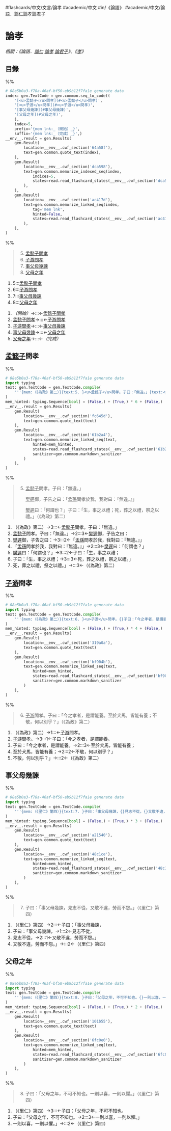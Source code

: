 #flashcards/中文/文言/論孝 #academic/中文 #in/《論語》 #academic/中文/論語．論仁論孝論君子

# 論孝
_相關：《論語．[論仁](論仁.md) [論孝](論孝.md) [論君子](論君子.md)》、《[孝](孝.md)》_

## 目錄

%%
```Python
# 08e5b0a3-f78a-46af-bf50-eb9b12f7fa1e generate data
index: gen.TextCode = gen.common.seq_to_code((
	'[<u>孟懿子</u>問孝](#<u>孟懿子</u>問孝)',
	'[<u>子游</u>問孝](#<u>子游</u>問孝)',
	'[事父母幾諫](#事父母幾諫)',
	'[父母之年](#父母之年)',
	),
	index=5,
	prefix='{mem lnk:_（開始）_}',
	suffix='{mem lnk:_（完成）_}',)
__env__.result = gen.Results(
	gen.Result(
		location=__env__.cwf_section('64a58f'),
		text=gen.common.quote_text(index),
	),
	gen.Result(
		location=__env__.cwf_section('dca598'),
		text=gen.common.memorize_indexed_seq(index,
			indices=5,
			states=read.read_flashcard_states(__env__.cwf_section('dca598')),
		),
	),
	gen.Result(
		location=__env__.cwf_section('ac417d'),
		text=gen.common.memorize_linked_seq(index,
			tag='mem lnk',
			hinted=False,
			states=read.read_flashcard_states(__env__.cwf_section('ac417d')),
		),
	),
)
```
%%

<!--08e5b0a3-f78a-46af-bf50-eb9b12f7fa1e generate section="64a58f"--><!-- The following content is generated at 2022-11-05T00:24:58.366868+08:00. Any edits will be overridden! -->

> 5. [<u>孟懿子</u>問孝](#<u>孟懿子</u>問孝)
> 6. [<u>子游</u>問孝](#<u>子游</u>問孝)
> 7. [事父母幾諫](#事父母幾諫)
> 8. [父母之年](#父母之年)

<!--/08e5b0a3-f78a-46af-bf50-eb9b12f7fa1e-->

<!--08e5b0a3-f78a-46af-bf50-eb9b12f7fa1e generate section="dca598"--><!-- The following content is generated at 2022-11-05T00:24:58.376869+08:00. Any edits will be overridden! -->

1. 5:::[<u>孟懿子</u>問孝](#<u>孟懿子</u>問孝) <!--SR:!2023-07-20,193,231!2023-02-13,239,249-->
2. 6:::[<u>子游</u>問孝](#<u>子游</u>問孝) <!--SR:!2023-02-14,240,249!2023-04-26,88,170-->
3. 7:::[事父母幾諫](#事父母幾諫) <!--SR:!2023-04-16,124,230!2024-01-16,446,251-->
4. 8:::[父母之年](#父母之年) <!--SR:!2023-03-28,109,210!2023-04-25,176,249-->

<!--/08e5b0a3-f78a-46af-bf50-eb9b12f7fa1e-->

<!--08e5b0a3-f78a-46af-bf50-eb9b12f7fa1e generate section="ac417d"--><!-- The following content is generated at 2022-11-05T00:24:58.386877+08:00. Any edits will be overridden! -->

1. _（開始）_→:::←[<u>孟懿子</u>問孝](#<u>孟懿子</u>問孝) <!--SR:!2023-04-20,117,292!2023-09-28,242,332-->
2. [<u>孟懿子</u>問孝](#<u>孟懿子</u>問孝)→:::←[<u>子游</u>問孝](#<u>子游</u>問孝) <!--SR:!2023-06-24,168,312!2023-07-11,180,312-->
3. [<u>子游</u>問孝](#<u>子游</u>問孝)→:::←[事父母幾諫](#事父母幾諫) <!--SR:!2023-06-25,169,312!2023-06-28,171,312-->
4. [事父母幾諫](#事父母幾諫)→:::←[父母之年](#父母之年) <!--SR:!2023-06-20,164,312!2023-04-05,71,272-->
5. [父母之年](#父母之年)→:::←_（完成）_ <!--SR:!2023-10-12,252,332!2023-10-31,266,332-->

<!--/08e5b0a3-f78a-46af-bf50-eb9b12f7fa1e-->

## <u>孟懿子</u>問孝
%%
```Python
# 08e5b0a3-f78a-46af-bf50-eb9b12f7fa1e generate data
import typing
text: gen.TextCode = gen.TextCode.compile(
	'''{mem:（《為政》第二）}{text:5. }<u>孟懿子</u>問孝。子曰：「無違。」{text:<p/>}<u>樊遲</u>御，子告之曰：{}「<u>孟孫</u>問孝於我，我對曰：『無違。』」{text:<p/>}<u>樊遲</u>曰：「何謂也？」{}子曰：「生，事之以禮；{}死，葬之以禮，祭之以禮。」{text:（《為政》第二）}{mem:（《為政》第二）}'''
)
mem_hinted: typing.Sequence[bool] = (False,) + (True,) * 6 + (False,)
__env__.result = gen.Results(
	gen.Result(
		location=__env__.cwf_section('fc645d'),
		text=gen.common.quote_text(text)
	),
	gen.Result(
		location=__env__.cwf_section('61b2a4'),
		text=gen.common.memorize_linked_seq(text,
			hinted=mem_hinted,
			states=read.read_flashcard_states(__env__.cwf_section('61b2a4')),
			sanitizer=gen.common.markdown_sanitizer
		)
	),
)
```
%%

<!--08e5b0a3-f78a-46af-bf50-eb9b12f7fa1e generate section="fc645d"--><!-- The following content is generated at 2022-11-05T00:24:58.347868+08:00. Any edits will be overridden! -->

> 5. <u>孟懿子</u>問孝。子曰：「無違。」<p/><u>樊遲</u>御，子告之曰：「<u>孟孫</u>問孝於我，我對曰：『無違。』」<p/><u>樊遲</u>曰：「何謂也？」子曰：「生，事之以禮；死，葬之以禮，祭之以禮。」（《為政》第二）

<!--/08e5b0a3-f78a-46af-bf50-eb9b12f7fa1e-->

<!--08e5b0a3-f78a-46af-bf50-eb9b12f7fa1e generate section="61b2a4"--><!-- The following content is generated at 2022-11-05T00:24:58.356869+08:00. Any edits will be overridden! -->

1. （《為政》第二）→3:::←<u>孟懿子</u>問孝。子曰：「無違。」 <!--SR:!2023-04-02,287,270!2023-07-16,264,232-->
2. <u>孟懿子</u>問孝。子曰：「無違。」→2:::3←<u>樊遲</u>御，子告之曰： <!--SR:!2025-02-12,774,311!2025-01-08,715,289-->
3. <u>樊遲</u>御，子告之曰：→3:::2←「<u>孟孫</u>問孝於我，我對曰：『無違。』」 <!--SR:!2023-12-07,471,308!2023-12-18,482,309-->
4. 「<u>孟孫</u>問孝於我，我對曰：『無違。』」→2:::3←<u>樊遲</u>曰：「何謂也？」 <!--SR:!2023-10-19,422,292!2025-05-01,828,312-->
5. <u>樊遲</u>曰：「何謂也？」→3:::2←子曰：「生，事之以禮； <!--SR:!2023-02-08,108,309!2023-08-04,288,249-->
6. 子曰：「生，事之以禮；→3:::3←死，葬之以禮，祭之以禮。」 <!--SR:!2023-05-20,335,289!2023-06-12,210,272-->
7. 死，葬之以禮，祭之以禮。」→:::3←（《為政》第二） <!--SR:!2023-10-30,419,269!2024-09-27,649,289-->

<!--/08e5b0a3-f78a-46af-bf50-eb9b12f7fa1e-->

## <u>子游</u>問孝
%%
```Python
# 08e5b0a3-f78a-46af-bf50-eb9b12f7fa1e generate data
import typing
text: gen.TextCode = gen.TextCode.compile(
	'''{mem:（《為政》第二）}{text:6. }<u>子游</u>問孝。{}子曰：「今之孝者，是謂能養。{}至於犬馬，皆能有養；{}不敬，何以別乎？」{text:（《為政》第二）}{mem:（《為政》第二）}'''
)
mem_hinted: typing.Sequence[bool] = (False,) + (True,) * 4 + (False,)
__env__.result = gen.Results(
	gen.Result(
		location=__env__.cwf_section('319a0a'),
		text=gen.common.quote_text(text)
	),
	gen.Result(
		location=__env__.cwf_section('bf904b'),
		text=gen.common.memorize_linked_seq(text,
			hinted=mem_hinted,
			states=read.read_flashcard_states(__env__.cwf_section('bf904b')),
			sanitizer=gen.common.markdown_sanitizer
		)
	),
)
```
%%

<!--08e5b0a3-f78a-46af-bf50-eb9b12f7fa1e generate section="319a0a"--><!-- The following content is generated at 2022-11-05T00:24:58.323876+08:00. Any edits will be overridden! -->

> 6. <u>子游</u>問孝。子曰：「今之孝者，是謂能養。至於犬馬，皆能有養；不敬，何以別乎？」（《為政》第二）

<!--/08e5b0a3-f78a-46af-bf50-eb9b12f7fa1e-->

<!--08e5b0a3-f78a-46af-bf50-eb9b12f7fa1e generate section="bf904b"--><!-- The following content is generated at 2022-11-05T00:24:58.335868+08:00. Any edits will be overridden! -->

1. （《為政》第二）→1:::←<u>子游</u>問孝。 <!--SR:!2023-10-12,415,290!2024-04-12,493,249-->
2. <u>子游</u>問孝。→3:::1←子曰：「今之孝者，是謂能養。 <!--SR:!2024-10-30,649,270!2023-04-27,101,209-->
3. 子曰：「今之孝者，是謂能養。→2:::3←至於犬馬，皆能有養； <!--SR:!2023-10-20,423,290!2023-12-11,402,292-->
4. 至於犬馬，皆能有養；→2:::2←不敬，何以別乎？」 <!--SR:!2023-05-19,334,289!2023-11-27,453,292-->
5. 不敬，何以別乎？」→:::2←（《為政》第二） <!--SR:!2023-06-09,136,211!2023-04-13,114,269-->

<!--/08e5b0a3-f78a-46af-bf50-eb9b12f7fa1e-->

## 事父母幾諫
%%
```Python
# 08e5b0a3-f78a-46af-bf50-eb9b12f7fa1e generate data
import typing
text: gen.TextCode = gen.TextCode.compile(
	'''{mem:（《里仁》第四）}{text:7. }子曰：「事父母幾諫，{}見志不從，{}又敬不違，勞而不怨。」{text:（《里仁》第四）}{mem:（《里仁》第四）}'''
)
mem_hinted: typing.Sequence[bool] = (False,) + (True,) * 3 + (False,)
__env__.result = gen.Results(
	gen.Result(
		location=__env__.cwf_section('a21540'),
		text=gen.common.quote_text(text)
	),
	gen.Result(
		location=__env__.cwf_section('48c1ce'),
		text=gen.common.memorize_linked_seq(text,
			hinted=mem_hinted,
			states=read.read_flashcard_states(__env__.cwf_section('48c1ce')),
			sanitizer=gen.common.markdown_sanitizer
		)
	),
)
```
%%

<!--08e5b0a3-f78a-46af-bf50-eb9b12f7fa1e generate section="a21540"--><!-- The following content is generated at 2022-11-05T00:24:58.301873+08:00. Any edits will be overridden! -->

> 7. 子曰：「事父母幾諫，見志不從，又敬不違，勞而不怨。」（《里仁》第四）

<!--/08e5b0a3-f78a-46af-bf50-eb9b12f7fa1e-->

<!--08e5b0a3-f78a-46af-bf50-eb9b12f7fa1e generate section="48c1ce"--><!-- The following content is generated at 2022-11-05T00:24:58.313869+08:00. Any edits will be overridden! -->

1. （《里仁》第四）→2:::←子曰：「事父母幾諫， <!--SR:!2023-07-15,244,289!2023-02-12,238,249-->
2. 子曰：「事父母幾諫，→1:::2←見志不從， <!--SR:!2023-07-22,240,288!2023-02-26,114,309-->
3. 見志不從，→2:::1←又敬不違，勞而不怨。」 <!--SR:!2023-05-07,319,290!2023-04-16,301,289-->
4. 又敬不違，勞而不怨。」→:::2←（《里仁》第四） <!--SR:!2023-09-02,254,211!2023-03-05,259,272-->

<!--/08e5b0a3-f78a-46af-bf50-eb9b12f7fa1e-->

## 父母之年
%%
```Python
# 08e5b0a3-f78a-46af-bf50-eb9b12f7fa1e generate data
import typing
text: gen.TextCode = gen.TextCode.compile(
	'''{mem:（《里仁》第四）}{text:8. }子曰：「父母之年，不可不知也。{}一則以喜，一則以懼。」{text:（《里仁》第四）}{mem:（《里仁》第四）}'''
)
mem_hinted: typing.Sequence[bool] = (False,) + (True,) * 2 + (False,)
__env__.result = gen.Results(
	gen.Result(
		location=__env__.cwf_section('101b55'),
		text=gen.common.quote_text(text)
	),
	gen.Result(
		location=__env__.cwf_section('6fc0e0'),
		text=gen.common.memorize_linked_seq(text,
			hinted=mem_hinted,
			states=read.read_flashcard_states(__env__.cwf_section('6fc0e0')),
			sanitizer=gen.common.markdown_sanitizer
		)
	),
)
```
%%

<!--08e5b0a3-f78a-46af-bf50-eb9b12f7fa1e generate section="101b55"--><!-- The following content is generated at 2022-11-05T00:24:58.281870+08:00. Any edits will be overridden! -->

> 8. 子曰：「父母之年，不可不知也。一則以喜，一則以懼。」（《里仁》第四）

<!--/08e5b0a3-f78a-46af-bf50-eb9b12f7fa1e-->

<!--08e5b0a3-f78a-46af-bf50-eb9b12f7fa1e generate section="6fc0e0"--><!-- The following content is generated at 2022-11-05T00:24:58.290868+08:00. Any edits will be overridden! -->

1. （《里仁》第四）→3:::←子曰：「父母之年，不可不知也。 <!--SR:!2024-09-28,704,329!2024-10-01,707,329-->
2. 子曰：「父母之年，不可不知也。→2:::3←一則以喜，一則以懼。」 <!--SR:!2024-09-16,697,329!2023-03-19,330,332-->
3. 一則以喜，一則以懼。」→:::2←（《里仁》第四） <!--SR:!2023-06-27,167,211!2024-12-26,773,329-->

<!--/08e5b0a3-f78a-46af-bf50-eb9b12f7fa1e-->

